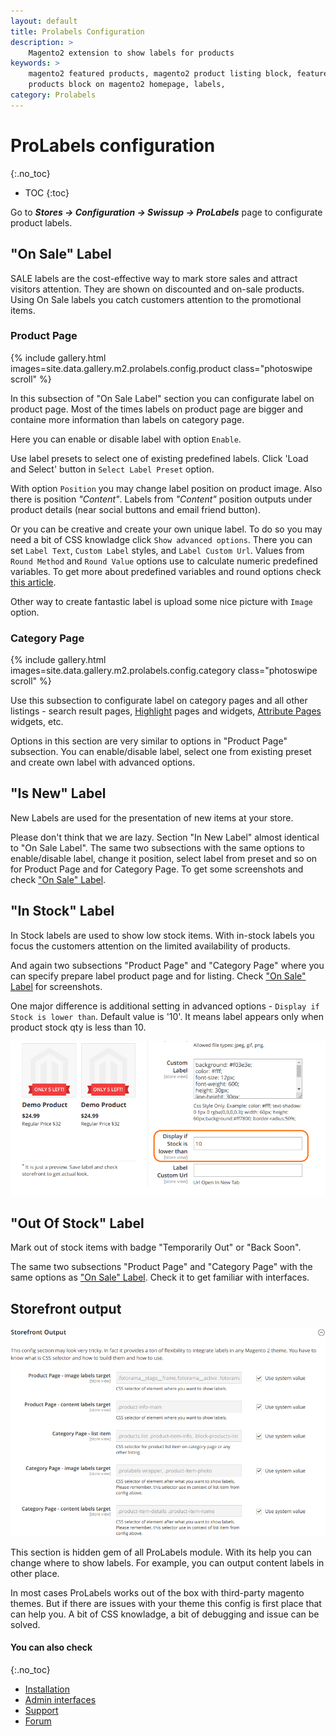 ```yaml
---
layout: default
title: Prolabels Configuration
description: >
    Magento2 extension to show labels for products
keywords: >
    magento2 featured products, magento2 product listing block, featured
    products block on magento2 homepage, labels,
category: Prolabels
---
```


# ProLabels configuration
{:.no_toc}

* TOC
{:toc}

Go to ***Stores → Configuration → Swissup → ProLabels*** page to configurate product labels.

## "On Sale" Label

SALE labels are the cost-effective way to mark store sales and attract visitors attention. They are shown on discounted and on-sale products. Using On Sale labels you catch customers attention to the promotional items.

### Product Page 

{% include gallery.html images=site.data.gallery.m2.prolabels.config.product class="photoswipe scroll" %}

In this subsection of "On Sale Label" section you can configurate label on product page. Most of the times labels on product page are bigger and containe more information than labels on category page.

Here you can enable or disable label with option `Enable`.

Use label presets to select one of existing predefined labels. Click 'Load and Select' button in `Select Label Preset` option.

With option `Position` you may change label position on product image. Also there is position *"Content"*. Labels from *"Content"* position outputs under product details (near social buttons and email friend button).

Or you can be creative and create your own unique label. To do so you may need a bit of CSS knowladge click `Show advanced options`. There you can set `Label Text`, `Custom Label` styles, and `Label Custom Url`. Values from `Round Method` and `Round Value` options use to calculate numeric predefined variables. To get more about predefined variables and round options check [this article](../predefined/).

Other way to create fantastic label is upload some nice picture with `Image` option.

### Category Page

{% include gallery.html images=site.data.gallery.m2.prolabels.config.category class="photoswipe scroll" %}

Use this subsection to configurate label on category pages and all other listings - search result pages, [Highlight](/m2/extensions/highlight/) pages and widgets, [Attribute Pages](/m2/extensions/attributepages/) widgets, etc.

Options in this section are very similar to options in "Product Page" subsection. You can enable/disable label, select one from existing preset and create own label with advanced options.

## "Is New" Label

New Labels are used for the presentation of new items at your store.

Please don't think that we are lazy. Section "In New Label" almost identical to "On Sale Label". The same two subsections with the same options to enable/disable label, change it position, select label from preset and so on for Product Page and for Category Page. To get some screenshots and check ["On Sale" Label](#on-sale-label).

## "In Stock" Label

In Stock labels are used to show low stock items. With in-stock labels you focus the customers attention on the limited availability of products.

And again two subsections "Product Page" and "Category Page" where you can specify prepare label product page and for listing. Check ["On Sale" Label](#on-sale-label) for screenshots.

One major difference is additional setting in advanced options - `Display if Stock is lower than`. Default value is '10'. It means label appears only when product stock qty is less than 10.

![Stock lower](/images/m2/prolabels/config/stock-lower.png)

## "Out Of Stock" Label

Mark out of stock items with badge "Temporarily Out" or "Back Soon".

The same two subsections "Product Page" and "Category Page" with the same options as ["On Sale" Label](#on-sale-label). Check it to get familiar with interfaces.

## Storefront output

![Storefront output](/images/m2/prolabels/config/storefront-output.png)

This section is hidden gem of all ProLabels module. With its help you can change where to show labels. For example, you can output content labels in other place.

In most cases ProLabels works out of the box with third-party magento themes. But if there are issues with your theme this config is first place that can help you. A bit of CSS knowladge, a bit of debugging and issue can be solved.

#### You can also check
{:.no_toc}

* [Installation](../installation/)
* [Admin interfaces](../interfaces/)
* [Support](https://swissuplabs.com/contacts/)
* [Forum](https://swissuplabs.com/magento-forum/)
